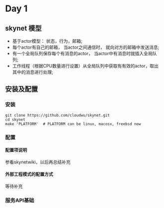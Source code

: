 # Day 1

## skynet 模型
- 基于actor模型： 状态，行为，邮箱;
- 每个actor有自己的邮箱， 当actor之间通信时， 就向对方的邮箱中发送消息;
- 有一个全局队列保存每个有消息的actor， 当actor中有消息时就插入全局队列;
- 工作线程（根据CPU数量进行设置）从全局队列中获取有有效的actor，取出其中的消息进行处理;

## 安装及配置
### 安装
```
git clone https://github.com/cloudwu/skynet.git
cd skynet
make 'PLATFORM'  # PLATFORM can be linux, macosx, freebsd now
```

### 配置
#### 配置项说明
参看skynetwiki，以后再总结补充
#### 外部工程模式的配置方式
等待补充

### 服务API基础
